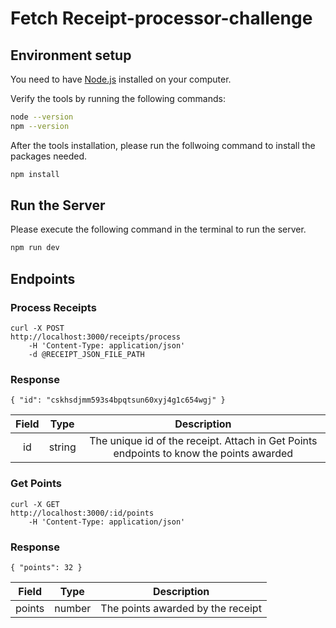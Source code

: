# Fetch Receipt-processor-challenge 

## Environment setup

You need to have
[Node.js](https://nodejs.org/)
installed on your computer.

Verify the tools by running the following commands:

```sh
node --version
npm --version
```

After the tools installation, please run the follwoing command to install the packages needed.

```sh
npm install
```

## Run the Server

Please execute the following command in the terminal to run the server.

```sh
npm run dev
```

## Endpoints 

### Process Receipts

    curl -X POST 
    http://localhost:3000/receipts/process
        -H 'Content-Type: application/json' 
        -d @RECEIPT_JSON_FILE_PATH


### Response

    { "id": "cskhsdjmm593s4bpqtsun60xyj4g1c654wgj" }

| Field | Type | Description |
| :----:| :----: | :----: |
| id | string | The unique id of the receipt. Attach in Get Points endpoints to know the points awarded|


### Get Points

    curl -X GET 
    http://localhost:3000/:id/points
        -H 'Content-Type: application/json' 

### Response

    { "points": 32 }

| Field | Type | Description |
| :----:| :----: | :----: |
| points | number | The points awarded by the receipt |
